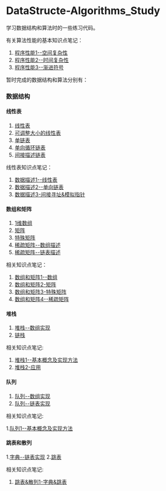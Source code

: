 # DataStructe-Algorithms_Study

学习数据结构和算法时的一些练习代码。

有关算法性能的基本知识点笔记：

1. [程序性能1--空间复杂性](http://ccc013.github.io/2016/06/04/%E7%A8%8B%E5%BA%8F%E6%80%A7%E8%83%BD1-%E7%A9%BA%E9%97%B4%E5%A4%8D%E6%9D%82%E6%80%A7/)
2. [程序性能2--时间复杂性](http://ccc013.github.io/2016/06/04/%E7%A8%8B%E5%BA%8F%E6%80%A7%E8%83%BD2-%E6%97%B6%E9%97%B4%E5%A4%8D%E6%9D%82%E6%80%A7/)
3. [程序性能3--渐进符号](http://ccc013.github.io/2016/06/07/%E7%A8%8B%E5%BA%8F%E6%80%A7%E8%83%BD3-%E6%B8%90%E8%BF%9B%E7%AC%A6%E5%8F%B7/)

暂时完成的数据结构和算法分别有：

### 数据结构

#### 线性表

1. [线性表](https://github.com/ccc013/DataStructe-Algorithms_Study/blob/master/LinearList/llist.h)
2. [可调整大小的线性表](https://github.com/ccc013/DataStructe-Algorithms_Study/blob/master/LinearList/ResizeLinearList.h)
3. [单链表](https://github.com/ccc013/DataStructe-Algorithms_Study/blob/master/LinearList/ChainList.h)
4. [单向循环链表](https://github.com/ccc013/DataStructe-Algorithms_Study/blob/master/LinearList/CircularList.h)
5. [间接描述链表](https://github.com/ccc013/DataStructe-Algorithms_Study/blob/master/LinearList/IndirectList.h)

线性表知识点笔记：

1. [数据描述1--线性表](http://ccc013.github.io/2016/06/08/%E6%95%B0%E6%8D%AE%E6%8F%8F%E8%BF%B01-%E7%BA%BF%E6%80%A7%E8%A1%A8/)
2. [数据描述2--单向链表](http://ccc013.github.io/2016/06/09/%E6%95%B0%E6%8D%AE%E6%8F%8F%E8%BF%B02-%E5%8D%95%E5%90%91%E9%93%BE%E8%A1%A8/)
3. [数据描述3-间接寻址&模拟指针](http://ccc013.github.io/2016/06/16/%E6%95%B0%E6%8D%AE%E6%8F%8F%E8%BF%B03-%E9%97%B4%E6%8E%A5%E5%AF%BB%E5%9D%80-%E6%A8%A1%E6%8B%9F%E6%8C%87%E9%92%88/)

#### 数组和矩阵

1. [1维数组](https://github.com/ccc013/DataStructe-Algorithms_Study/blob/master/ArrayAndMatrix/Array1D.h)
2. [矩阵](https://github.com/ccc013/DataStructe-Algorithms_Study/blob/master/ArrayAndMatrix/Matrix.h)
3. [特殊矩阵](https://github.com/ccc013/DataStructe-Algorithms_Study/blob/master/ArrayAndMatrix/SpecialMatrix.h)
4. [稀疏矩阵--数组描述](https://github.com/ccc013/DataStructe-Algorithms_Study/blob/master/ArrayAndMatrix/SparseMatrix.h)
5. [稀疏矩阵--链表描述](https://github.com/ccc013/DataStructe-Algorithms_Study/blob/master/ArrayAndMatrix/LinkMatrix.h)

相关知识点笔记：

1. [数组和矩阵1--数组](http://ccc013.github.io/2016/06/28/%E6%95%B0%E7%BB%84%E5%92%8C%E7%9F%A9%E9%98%B51-%E6%95%B0%E7%BB%84/)
2. [数组和矩阵2-矩阵](http://ccc013.github.io/2016/06/30/%E6%95%B0%E7%BB%84%E5%92%8C%E7%9F%A9%E9%98%B52-%E7%9F%A9%E9%98%B5/)
3. [数组和矩阵3-特殊矩阵](http://ccc013.github.io/2016/07/05/%E6%95%B0%E7%BB%84%E5%92%8C%E7%9F%A9%E9%98%B53-%E7%89%B9%E6%AE%8A%E7%9F%A9%E9%98%B5/)
4. [数组和矩阵4--稀疏矩阵](http://ccc013.github.io/2016/07/07/%E6%95%B0%E7%BB%84%E5%92%8C%E7%9F%A9%E9%98%B54-%E7%A8%80%E7%96%8F%E7%9F%A9%E9%98%B5/)


#### 堆栈

1. [堆栈--数组实现](https://github.com/ccc013/DataStructe-Algorithms_Study/blob/master/Stack/Stack.h)
2. [链栈](https://github.com/ccc013/DataStructe-Algorithms_Study/blob/master/Stack/LinkedStack.h)

相关知识点笔记:

1. [堆栈1--基本概念及实现方法](http://ccc013.github.io/2016/07/12/%E5%A0%86%E6%A0%881-%E5%9F%BA%E6%9C%AC%E6%A6%82%E5%BF%B5%E5%8F%8A%E5%AE%9E%E7%8E%B0%E6%96%B9%E6%B3%95/)
2. [堆栈2-应用](http://ccc013.github.io/2016/07/21/%E5%A0%86%E6%A0%882-%E5%BA%94%E7%94%A81/)


#### 队列

1. [队列--数组实现](https://github.com/ccc013/DataStructe-Algorithms_Study/blob/master/Queue/Queue.h)
2. [队列--链表实现](https://github.com/ccc013/DataStructe-Algorithms_Study/blob/master/Queue/LinkedQueue.h)

相关知识点笔记:

1.[队列1--基本概念及实现方法](http://ccc013.github.io/2016/07/23/%E9%98%9F%E5%88%971-%E5%9F%BA%E6%9C%AC%E6%A6%82%E5%BF%B5%E5%8F%8A%E5%AE%9E%E7%8E%B0%E6%96%B9%E6%B3%95/)

#### 跳表和散列

1.[字典--链表实现](https://github.com/ccc013/DataStructe-Algorithms_Study/blob/master/SkipList%26HashTable/SortedChain.h)
2.[跳表](https://github.com/ccc013/DataStructe-Algorithms_Study/blob/master/SkipList%26HashTable/SkipList.h)

相关知识点笔记:

1. [跳表&散列1-字典&跳表](http://ccc013.github.io/2016/07/27/%E8%B7%B3%E8%A1%A8-%E6%95%A3%E5%88%971-%E5%AD%97%E5%85%B8-%E8%B7%B3%E8%A1%A8/)



